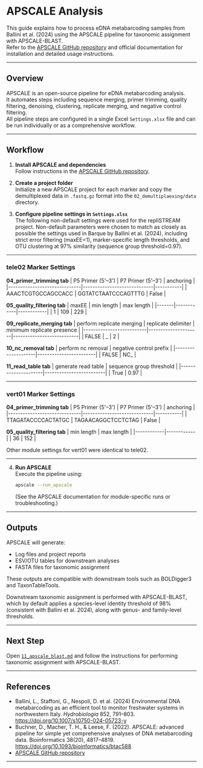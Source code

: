 # APSCALE Analysis

This guide explains how to process eDNA metabarcoding samples from Ballini et al. (2024) using the APSCALE pipeline for taxonomic assignment with APSCALE-BLAST.  
Refer to the [APSCALE GitHub repository](https://github.com/DominikBuchner/apscale) and official documentation for installation and detailed usage instructions.

---

## Overview

APSCALE is an open-source pipeline for eDNA metabarcoding analysis.  
It automates steps including sequence merging, primer trimming, quality filtering, denoising, clustering, replicate merging, and negative control filtering.  
All pipeline steps are configured in a single Excel `Settings.xlsx` file and can be run individually or as a comprehensive workflow.

---

## Workflow

1. **Install APSCALE and dependencies**  
   Follow instructions in the [APSCALE GitHub repository](https://github.com/DominikBuchner/apscale).

2. **Create a project folder**  
   Initialize a new APSCALE project for each marker and copy the demultiplexed data in `.fastq.gz` format into the `02_demultiplaexing/data` directory.

3. **Configure pipeline settings in `Settings.xlsx`**  
   The following non-default settings were used for the repliSTREAM project. Non-default parameters were chosen to match as closely as possible the settings used in Barque by Ballini et al. (2024), including strict error filtering (maxEE=1), marker-specific length thresholds, and OTU clustering at 97% similarity (sequence group threshold=0.97).

---

### tele02 Marker Settings

**04_primer_trimming tab**
| P5 Primer (5'–3')            | P7 Primer (5'–3')           | anchoring |
|------------------------------|-----------------------------|-----------|
| AAACTCGTGCCAGCCACC           | GGTATCTAATCCCAGTTTG         | False     |

**05_quality_filtering tab**
| maxEE | min length | max length |
|-------|------------|------------|
| 1     | 109        | 229        |

**09_replicate_merging tab**
| perform replicate merging | replicate delimiter | minimum replicate presence |
|--------------------------|---------------------|---------------------------|
| FALSE                    | _                   | 2                         |

**10_nc_removal tab**
| perform nc removal | negative control prefix |
|--------------------|------------------------|
| FALSE              | NC_                    |

**11_read_table tab**
| generate read table | sequence group threshold |
|---------------------|-------------------------|
| True                | 0.97                    |

---

### vert01 Marker Settings

**04_primer_trimming tab**
| P5 Primer (5'–3')            | P7 Primer (5'–3')           | anchoring |
|------------------------------|-----------------------------|-----------|
| TTAGATACCCCACTATGC           | TAGAACAGGCTCCTCTAG          | False     |

**05_quality_filtering tab**
| min length | max length |
|------------|------------|
| 36         | 152        |

Other module settings for vert01 were identical to tele02.

---

4. **Run APSCALE**  
   Execute the pipeline using:
   ```bash
   apscale --run_apscale
   ```
   (See the APSCALE documentation for module-specific runs or troubleshooting.)

---

## Outputs

APSCALE will generate:
- Log files and project reports
- ESV/OTU tables for downstream analyses
- FASTA files for taxonomic assignment

These outputs are compatible with downstream tools such as BOLDigger3 and TaxonTableTools.

Downstream taxonomic assignment is performed with APSCALE-BLAST, which by default applies a species-level identity threshold of 98% (consistent with Ballini et al. 2024), along with genus- and family-level thresholds.

---

## Next Step

Open [`11_apscale_blast.md`](11_apscale_blast.md) and follow the instructions for performing taxonomic assignment with APSCALE-BLAST.

---

## References

- Ballini, L., Staffoni, G., Nespoli, D. et al. (2024) Environmental DNA metabarcoding as an efficient tool to monitor freshwater systems in northwestern Italy. *Hydrobiologia* 852, 791–803. https://doi.org/10.1007/s10750-024-05723-y
- Buchner, D., Macher, T. H., & Leese, F. (2022). APSCALE: advanced pipeline for simple yet comprehensive analyses of DNA metabarcoding data. Bioinformatics 38(20), 4817–4819. https://doi.org/10.1093/bioinformatics/btac588
- [APSCALE GitHub repository](https://github.com/DominikBuchner/apscale)

---